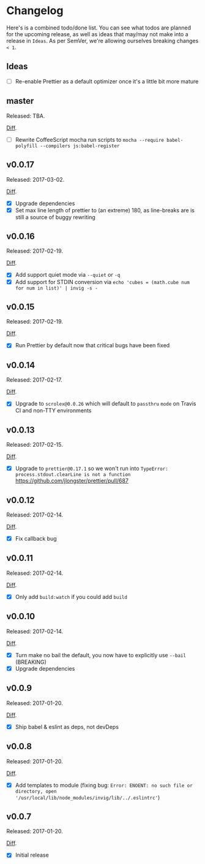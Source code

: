# Changelog

Here's is a combined todo/done list. You can see what todos are planned for the upcoming release, as well as ideas that may/may not make into a release in `Ideas`. As per SemVer, we're allowing ourselves breaking changes `< 1`.

## Ideas

- [ ] Re-enable Prettier as a default optimizer once it's a little bit more mature

## master

Released: TBA.

[Diff](https://github.com/kvz/invig/compare/v0.0.17...master).

- [ ] Rewrite CoffeeScript mocha run scripts to `mocha --require babel-polyfill --compilers js:babel-register`

## v0.0.17

Released: 2017-03-02. 

[Diff](https://github.com/kvz/invig/compare/v0.0.16...v0.0.17).

- [x] Upgrade dependencies
- [x] Set max line length of prettier to (an extreme) 180, as line-breaks are is still a source of buggy rewriting

## v0.0.16

Released: 2017-02-19. 

[Diff](https://github.com/kvz/invig/compare/v0.0.15...v0.0.16).

- [x] Add support quiet mode via `--quiet` or `-q`
- [x] Add support for STDIN conversion via `echo 'cubes = (math.cube num for num in list)' | invig -s -`

## v0.0.15

Released: 2017-02-19. 

[Diff](https://github.com/kvz/invig/compare/v0.0.14...v0.0.15).

- [x] Run Prettier by default now that critical bugs have been fixed

## v0.0.14

Released: 2017-02-17. 

[Diff](https://github.com/kvz/invig/compare/v0.0.13...v0.0.14).

- [x] Upgrade to `scrolex@0.0.26` which will default to `passthru` `mode` on Travis CI and non-TTY environments

## v0.0.13

Released: 2017-02-15. 

[Diff](https://github.com/kvz/invig/compare/v0.0.12...v0.0.13).

- [x] Upgrade to `prettier@0.17.1` so we won't run into `TypeError: process.stdout.clearLine is not a function` https://github.com/jlongster/prettier/pull/687

## v0.0.12

Released: 2017-02-14. 

[Diff](https://github.com/kvz/invig/compare/v0.0.11...v0.0.12).

- [x] Fix callback bug

## v0.0.11

Released: 2017-02-14. 

[Diff](https://github.com/kvz/invig/compare/v0.0.10...v0.0.11).

- [x] Only add `build:watch` if you could add `build`

## v0.0.10

Released: 2017-02-14. 

[Diff](https://github.com/kvz/invig/compare/v0.0.9...v0.0.10).

- [x] Turn make no bail the default, you now have to explicitly use `--bail` (BREAKING)
- [x] Upgrade dependencies

## v0.0.9

Released: 2017-01-20. 

[Diff](https://github.com/kvz/invig/compare/v0.0.8...v0.0.9).

- [x] Ship babel & eslint as deps, not devDeps

## v0.0.8

Released: 2017-01-20. 

[Diff](https://github.com/kvz/invig/compare/v0.0.7...v0.0.8).

- [x] Add templates to module (fixing bug: `Error: ENOENT: no such file or directory, open '/usr/local/lib/node_modules/invig/lib/../.eslintrc'`)

## v0.0.7

Released: 2017-01-20. 

[Diff](https://github.com/kvz/invig/compare/0b5f2d27e4e5bfd370bf74fb91a46ded296bec40...v0.0.7).

- [x] Initial release

